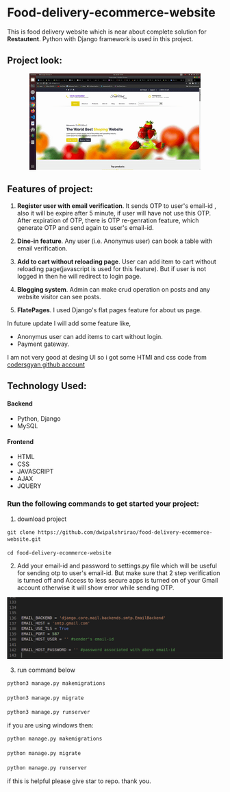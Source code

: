 # Food-delivery-ecommerce-website
  This is food delivery website which is near about complete solution for **Restautent**. 
  Python with Django framework is used in this project.

  ## Project look:

  <!-- ![website look](https://github.com/dwipalshrirao/food-delivery-ecommerce-website/blob/main/website_look.gif) -->

  <p align="center" width="100%">
    <img src="https://github.com/dwipalshrirao/food-delivery-ecommerce-website/blob/main/website_look.gif"> 
</p>

  ## Features of project:

  1. **Register user with email verification**. It sends OTP to user's email-id , also it will be expire after 5 minute, if user will have not use this OTP. After expiration of OTP, there is OTP re-genration feature,
  which generate OTP and send again to user's email-id.

  2. **Dine-in feature**. Any user (i.e. Anonymus user) can book a table with email verification.

  3. **Add to cart without reloading page**. User can add item to cart without reloading page(javascript is used for this feature). 
  But if user is not logged in then he will redirect to login page.

  4. **Blogging system**. Admin can make crud operation on posts and any website visitor can see posts.

  5. **FlatePages**. I used Django's flat pages feature for about us page.


  In future update I will add some feature like,
  * Anonymus user can add items to cart without login.
  * Payment gateway.
  
  
  I am not very good at desing UI so i got some HTMl and css code from [codersgyan github account](https://github.com/codersgyan/Responsive-restaurant-website)

  ## Technology Used:

  #### Backend

  * Python, Django
  * MySQL
  #### Frontend
  * HTML
  * CSS
  * JAVASCRIPT
  * AJAX
  * JQUERY

  ### Run the following commands to get started your project:

  1. download project

  ```
  git clone https://github.com/dwipalshrirao/food-delivery-ecommerce-website.git

  cd food-delivery-ecommerce-website
  ```

  2. Add your email-id and password to settings.py file which will be useful for sending otp to user's email-id. But make sure that 2 step verification is turned off and Access to less secure apps is turned on of your Gmail account otherwise it will show error while sending OTP.

  ![add email and password](https://github.com/dwipalshrirao/food-delivery-ecommerce-website/blob/main/Screenshot1.png)


  3. run command below

  ```python
  python3 manage.py makemigrations

  python3 manage.py migrate

  python3 manage.py runserver
  ```

  if you are using windows then:
  
  ```python
  python manage.py makemigrations

  python manage.py migrate

  python manage.py runserver
```

  if this is helpful please give star to repo. 
  thank you.




  
